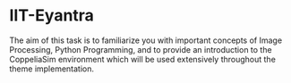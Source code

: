 # IIT-Eyantra
The aim of this task is to familiarize you with important concepts of Image Processing, Python Programming, and to provide an introduction to the CoppeliaSim environment which will be used extensively throughout the theme implementation.

